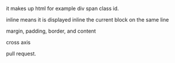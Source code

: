 it makes up html for example div span class id.

inline means it is displayed inline the current block on the same line 

margin, padding, border, and content

cross axis

pull request.
